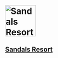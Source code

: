# <a href='https://www.sandals.com/montego-bay/photos/smb-beach-0064a1e02/'><img src='https://www.sandals.com/montego-bay/photos/smb-beach-0064a1e02/' height='100' alt='Sandals Resort Image'>

## Sandals Resort